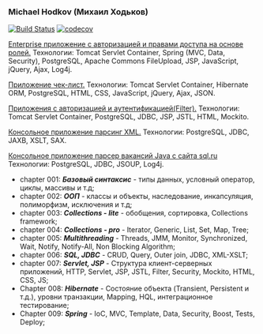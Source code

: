 ### Michael Hodkov (Михаил Ходьков)

[![Build Status](https://travis-ci.org/MichaelHodkov/mhodkov.svg?branch=master)](https://travis-ci.org/MichaelHodkov/mhodkov)
[![codecov](https://codecov.io/gh/MichaelHodkov/mhodkov/branch/master/graph/badge.svg)](https://codecov.io/gh/MichaelHodkov/mhodkov)


[Enterprise приложение c авторизацией и правами доступа на основе ролей.](https://github.com/MichaelHodkov/mhodkov/tree/master/carsale1)
Технологии: Tomcat Servlet Container, Spring (MVC, Data, Security), PostgreSQL, Apache Commons FileUpload, JSP, JavaScript, jQuery, Ajax, Log4j.

[Приложение чек-лист.](https://github.com/MichaelHodkov/mhodkov/tree/master/chapter_008)
Технологии: Tomcat Servlet Container, Hibernate ORM, PostgreSQL, HTML, CSS, JavaScript, jQuery, Ajax, JSON.

[Приложения с авторизацией и аутентификацией(Filter).](https://github.com/MichaelHodkov/mhodkov/tree/master/chapter_007)
Технологии: Tomcat Servlet Container, PostgreSQL, JDBC, JSP, JSTL, HTML, Mockito.

[Консольное приложение парсинг XML.](https://github.com/MichaelHodkov/mhodkov/tree/master/chapter_006/src/main/java/ru/job4j/sql)
Технологии: PostgreSQL, JDBC, JAXB, XSLT, SAX.

[Консольное приложение парсер вакансий Java с сайта sql.ru](https://github.com/MichaelHodkov/mhodkov/tree/master/chapter_006/src/main/java/ru/job4j/jsoup)
Технологии: PostgreSQL, JDBC, JSOUP, Log4j.

* chapter 001: ***Базовый синтаксис*** - типы данных, условный оператор, циклы, массивы и т.д;
* chapter 002: ***ООП*** - классы и объекты, наследование, инкапсуляция, полиморфизм, исключения и т.д;
* chapter 003: ***Collections - lite*** - обобщения, сортировка, Collections framework;
* chapter 004: ***Collections - pro*** - Iterator, Generic, List, Set, Map, Tree;
* chapter 005: ***Multithreading*** - Threads, JMM, Monitor, Synchronized, Wait, Notify, Notify-All, Non Blocking Algorithm;
* chapter 006: ***SQL, JDBC*** - CRUD, Query, Outer join, JDBC, XML-XSLT;
* chapter 007: ***Servlet, JSP*** - Структура клиент-серверных приложений, HTTP, Servlet, JSP, JSTL, Filter, Security, Mockito, HTML, CSS, JS;
* Chapter 008: ***Hibernate*** - Состояние объекта (Transient, Persistent и т.д.), уровни транзакции, Mapping, HQL, интеграционное тестирование;
* Chapter 009: ***Spring*** - IoC, MVC, Template, Data, Security, Boost, Tests, Deploy;

